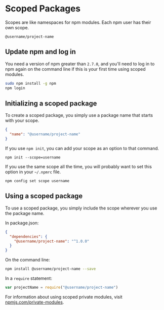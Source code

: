 <!--
title: 13 - Working with scoped packages
featured: true
-->

# Scoped Packages

Scopes are like namespaces for npm modules. Each npm user has their own scope.

```
@username/project-name
```

## Update npm and log in

You need a version of npm greater than `2.7.0`, and you'll need to log in to npm again
on the command line if this is your first time using scoped modules.

```sh
sudo npm install -g npm
npm login
```

## Initializing a scoped package

To create a scoped package, you simply use a package name that starts with your scope.

```json
{
  "name": "@username/project-name"
}
```

If you use `npm init`, you can add your scope as an option to that command.

```
npm init --scope=username
```

If you use the same scope all the time, you will probably want to set this option in your `~/.npmrc` file.

```
npm config set scope username
```

## Using a scoped package

To use a scoped package, you simply include the scope wherever you use the package name.

In package.json:

```json
{
  "dependencies": {
    "@username/project-name": "^1.0.0"
  }
}
```

On the command line:

```sh
npm install @username/project-name --save
```

In a `require` statement:

```js
var projectName = require("@username/project-name")
```

For information about using scoped private modules, visit [npmjs.com/private-modules](https://www.npmjs.com/private-modules).
